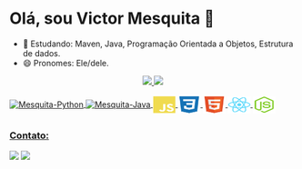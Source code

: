 # Olá, sou Victor Mesquita 👋

- 🌱 Estudando: Maven, Java, Programação Orientada a Objetos, Estrutura de dados.
- 😄 Pronomes: Ele/dele.

<div align="center">
  <a href="https://github.com/victormesquitta">
  <img height="180em" src="https://github-readme-stats.vercel.app/api?username=victormesquitta&show_icons=true&theme=dracula&include_all_commits=true&count_private=true"/>
  <img height="180em" src="https://github-readme-stats.vercel.app/api/top-langs/?username=victormesquitta&layout=compact&langs_count=7&theme=dracula"/>
</div>
  
<div style="display: inline_block"><br>
  <img align="center" alt="Mesquita-Python" height="30" width="40" src="https://cdn.jsdelivr.net/gh/devicons/devicon/icons/python/python-original.svg">
  <img align="center" alt="Mesquita-Java" height="30" width="40" src="https://cdn.jsdelivr.net/gh/devicons/devicon/icons/java/java-original.svg">
  <img align="center" alt="Mesquita-Js" height="30" width="40" src="https://raw.githubusercontent.com/devicons/devicon/master/icons/javascript/javascript-plain.svg">
  <img align="center" alt="Mesquita-CSS3" height="30" width="40" src="https://raw.githubusercontent.com/devicons/devicon/master/icons/css3/css3-plain.svg">
  <img align="center" alt="Mesquita-HTML5" height="30" width="40" src="https://raw.githubusercontent.com/devicons/devicon/master/icons/html5/html5-original.svg">
  <img align="center" alt="Mesquita-React" height="30" width="40" src="https://raw.githubusercontent.com/devicons/devicon/master/icons/react/react-original.svg">
  <img align="center" alt="Mesquita-NodeJS" height="30" width="40" src="https://raw.githubusercontent.com/devicons/devicon/master/icons/nodejs/nodejs-plain.svg">
</div>
  
  ## 
  
<div>
  <h3>Contato:</h3>
  <a href = "mailto:mvictormesquita@gmail.com" target="_blank"><img src="https://img.shields.io/badge/-Gmail-%23333?style=for-the-badge&logo=gmail&logoColor=red"></a>
  <a href="https://linkedin.com/in/victor-mesquit" target="_blank"><img src="https://img.shields.io/badge/-LinkedIn-%230077B5?style=for-the-badge&logo=linkedin&logoColor=white"></a>   
</div>
